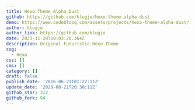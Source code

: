 ```yaml
---
title: Hexo Theme Alpha Dust
github: https://github.com/klugjo/hexo-theme-alpha-dust
demo: https://www.codeblocq.com/assets/projects/hexo-theme-alpha-dust/
author: klugjo
author_link: https://github.com/klugjo
date: 2023-11-28T10:03:20.364Z
description: Original Futuristic Hexo Theme
ssg:
  - Hexo
css: []
cms: []
category: []
draft: false
publish_date: '2016-06-21T01:22:11Z'
update_date: '2020-08-21T20:30:11Z'
github_star: 312
github_fork: 94
---
```

